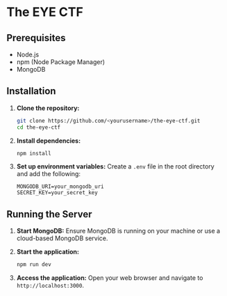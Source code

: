 # The EYE CTF

## Prerequisites
- Node.js
- npm (Node Package Manager)
- MongoDB

## Installation

1. **Clone the repository:**
    ```sh
    git clone https://github.com/<yourusername>/the-eye-ctf.git
    cd the-eye-ctf
    ```

2. **Install dependencies:**
    ```sh
    npm install
    ```

3. **Set up environment variables:**
    Create a `.env` file in the root directory and add the following:
    ```env
    MONGODB_URI=your_mongodb_uri
    SECRET_KEY=your_secret_key
    ```

## Running the Server

1. **Start MongoDB:**
    Ensure MongoDB is running on your machine or use a cloud-based MongoDB service.

2. **Start the application:**
    ```sh
    npm run dev
    ```

3. **Access the application:**
    Open your web browser and navigate to `http://localhost:3000`.

